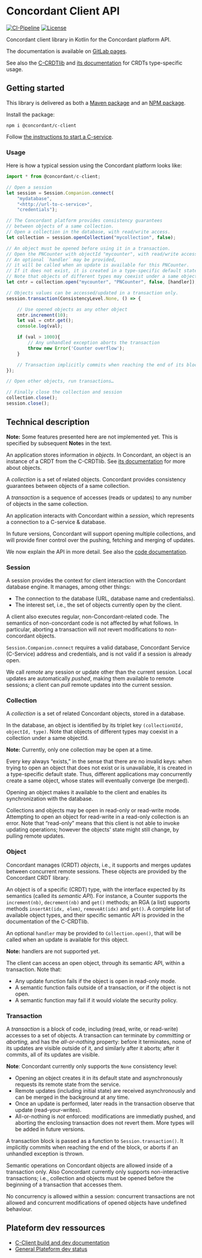 # Concordant Client API

[![CI-Pipeline](https://gitlab.inria.fr/concordant/software/c-client/badges/master/pipeline.svg)](
https://gitlab.inria.fr/concordant/software/c-client/-/commits/master)
[![License](https://img.shields.io/badge/license-MIT-green)](https://opensource.org/licenses/MIT)

Concordant client library in Kotlin for the Concordant platform API.

The documentation is available on [GitLab pages](https://concordant.gitlabpages.inria.fr/software/c-client/c-client/).

See also the [C-CRDTlib](https://www.npmjs.com/package/@concordant/c-crdtlib)
and [its documentation](https://concordant.gitlabpages.inria.fr/software/c-crdtlib/c-crdtlib/)
for CRDTs type-specific usage.

## Getting started

This library is delivered as both a [Maven package](https://search.maven.org/artifact/io.concordant/c-client)
and an [NPM package](https://www.npmjs.com/package/@concordant/c-client).

Install the package:

``` shell
npm i @concordant/c-client
```

Follow [the instructions to start a C-service](https://www.npmjs.com/package/@concordant/c-client).

### Usage

Here is how a typical session using the Concordant platform looks like:

``` typescript
import * from @concordant/c-client;

// Open a session
let session = Session.Companion.connect(
    "mydatabase",
    "<http://url-to-c-service>",
    "credentials");

// The Concordant platform provides consistency guarantees
// between objects of a same collection.
// Open a collection in the database, with read/write access.
let collection = session.openCollection("mycollection", false);

// An object must be opened before using it in a transaction.
// Open the PNCounter with objectId "mycounter", with read/write access.
// An optional `handler` may be provided,
// it will be called when an update is available for this PNCounter.
// If it does not exist, it is created in a type-specific default state.
// Note that objects of different types may coexist under a same objectId.
let cntr = collection.open("mycounter", "PNCounter", false, [handler]);

// Objects values can be accessed/updated in a transaction only.
session.transaction(ConsistencyLevel.None, () => {

    // Use opened objects as any other object
    cntr.increment(10);
    let val = cntr.get();
    console.log(val);

    if (val > 1000){
        // Any unhandled exception aborts the transaction
        throw new Error('Counter overflow');
    }

    // Transaction implicitly commits when reaching the end of its block
});

// Open other objects, run transactions…

// Finally close the collection and session
collection.close();
session.close();
```

## Technical description

**Note:** Some features presented here are not implemented yet. This is specified by subsequent **Note**s in the text.

An application stores information in *objects*. In Concordant, an object is an
instance of a CRDT from the C-CRDTlib.
See [its documentation](https://concordant.gitlabpages.inria.fr/software/c-crdtlib/c-crdtlib/)
for more about objects.

A *collection* is a set of related objects. Concordant provides
consistency guarantees between objects of a same collection.

A *transaction* is a sequence of accesses (reads or updates) to any number of
objects in the same collection.

An application interacts with Concordant within a *session*,
which represents a connection to a C-service & database.

In future versions, Concordant will support opening multiple collections, and
will provide finer control over the pushing, fetching and merging of updates.

We now explain the API in more detail. See also the [code documentation](https://concordant.gitlabpages.inria.fr/software/c-client/c-client/).

### Session

A session provides the context for client interaction
with the Concordant database engine.
It manages, among other things:

- The connection to the database (URL, database name and credentialss).
- The interest set, i.e., the set of objects currently open by the client.

A client also executes regular, non-Concordant-related code.
The semantics of non-concordant code is not affected by what follows.
In particular, aborting a transaction will *not* revert modifications
to non-concordant objects.

`Session.Companion.connect` requires a valid database, Concordant Service
(C-Service) address and credentials, and is not valid if a session is already
open.

We call *remote* any session or update other than the current session. Local
updates are automatically *pushed*, making them available to remote sessions; a
client can *pull* remote updates into the current session.

### Collection

A *collection* is a set of related Concordant objects, stored in a database.

In the database, an object is identified by its triplet key
`(collectionUId, objectId, type)`.
Note that objects of different types may coexist in a collection
under a same objectId.

**Note:** Currently, only one collection may be open at a time.

Every key always “exists,” in the sense that there are no invalid keys:
when trying to open an object that does not exist or is unavailable,
it is created in a type-specific default state.
Thus, different applications may concurrently create a same object,
whose states will eventually converge (be merged).

Opening an object makes it available to the client
and enables its synchronization with the database.

Collections and objects may be open in read-only or read-write mode.
Attempting to open an object for read-write in a read-only collection
is an error.
Note that “read-only” means that this client is not able to invoke updating
operations; however the objects' state might still change, by pulling remote
updates.

### Object

Concordant manages (CRDT) *objects*,
i.e., it supports and merges updates between concurrent remote sessions.
These objects are provided by the Concordant CRDT library.

An object is of a specific (CRDT) type, with the interface expected by its
semantics (called its *semantic API*). For instance, a
Counter supports the `increment(nb)`, `decrement(nb)` and `get()` methods; an
RGA (a list) supports methods `insertAt(idx, elem)`, `removeAt(idx)` and
`get()`. A complete list of available object types, and their specific semantic
API is provided in the documentation of the C-CRDTlib.

An optional `handler` may be provided to `Collection.open()`,
that will be called when an update is available for this object.

**Note:** handlers are not supported yet.

The client can access an open object, through its semantic API, within a
transaction. Note that:

- Any update function fails if the object is open in read-only mode.
- A semantic function fails outside of a transaction,
  or if the object is not open.
- A semantic function may fail if it would violate the security policy.

### Transaction

A *transaction* is a block of code,
including (read, write, or read-write) accesses to a set of objects.
A transaction can terminate by *committing* or *aborting,*
and has the *all-or-nothing* property: before it terminates, none
of its updates are visible outside of it, and similarly after it aborts; after
it commits, all of its updates are visible.

**Note**: Concordant currently only supports the `None` consistency level:

- Opening an object creates it in its default state
  and asynchronously requests its remote state from the service.
- Remote updates (including initial state) are received asynchronously
  and can be merged in the background at any time.
- Once an update is performed, later reads in the transaction
  observe that update (read-your-writes).
- All-or-nothing is *not* enforced: modifications are immediatly pushed,
  and aborting the enclosing transaction does not revert them.
More types will be added in future versions.

A transaction block is passed as a function to `Session.transaction()`.
It implicitly commits when reaching the end of the block,
or aborts if an unhandled exception is thrown.

Semantic operations on Concordant objects are allowed
inside of a transaction only.
Also Concordant currently only supports non-interactive transactions;
i.e., collection and objects must be opened
before the beginning of a transaction that accesses them.

No concurrency is allowed within a session:
concurrent transactions are not allowed
and concurrent modifications of opened objects have undefined behaviour.

## Plateform dev ressources

- [C-Client build and dev documentation](./README.dev.md)
- [General Plateform dev status](https://github.com/concordant/.github/blob/main/STATUS.md)
